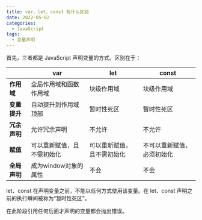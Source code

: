 ```yaml
---
title: var、let、const 有什么区别
date: 2022-05-02
categories:
  - JavaScript
tags:
  - 变量声明
---
```


首先，三者都是 JavaScript 声明变量的方式。区别在于：

|              | var                        | let                        | const                      |
| ------------ | -------------------------- | -------------------------- | -------------------------- |
| **作用域**   | 全局作用域和函数作用域     | 块级作用域                 | 块级作用域                 |
| **变量提升** | 自动提升到作用域顶部       | 暂时性死区                 | 暂时性死区                 |
| **冗余声明** | 允许冗余声明               | 不允许                     | 不允许                     |
| **赋值**     | 可以重新赋值，且不需初始化 | 可以重新赋值，且不需初始化 | 不可以重新赋值，必须初始化 |
| **全局声明** | 成为window对象的属性       | 不会                       | 不会                       |

let、const 在声明变量之前，不能以任何方式使用该变量。在 let、const 声明之前的执行瞬间被称为“暂时性死区”。

在此阶段引用任何后面才声明的变量都会抛出错误。